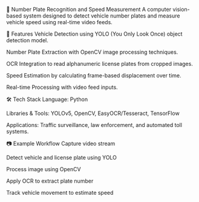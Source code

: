 🚗 Number Plate Recognition and Speed Measurement 
A computer vision-based system designed to detect vehicle number plates and measure vehicle speed using real-time video feeds.

📌 Features
Vehicle Detection using YOLO (You Only Look Once) object detection model.

Number Plate Extraction with OpenCV image processing techniques.

OCR Integration to read alphanumeric license plates from cropped images.

Speed Estimation by calculating frame-based displacement over time.

Real-time Processing with video feed inputs.

🛠 Tech Stack
Language: Python

Libraries & Tools: YOLOv5, OpenCV, EasyOCR/Tesseract, TensorFlow

Applications: Traffic surveillance, law enforcement, and automated toll systems.

📷 Example Workflow
Capture video stream

Detect vehicle and license plate using YOLO

Process image using OpenCV

Apply OCR to extract plate number

Track vehicle movement to estimate speed
